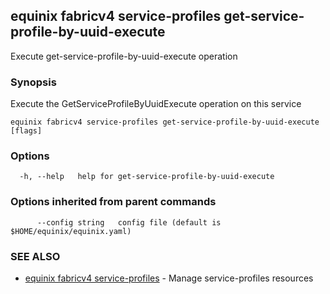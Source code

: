 ## equinix fabricv4 service-profiles get-service-profile-by-uuid-execute

Execute get-service-profile-by-uuid-execute operation

### Synopsis

Execute the GetServiceProfileByUuidExecute operation on this service

```
equinix fabricv4 service-profiles get-service-profile-by-uuid-execute [flags]
```

### Options

```
  -h, --help   help for get-service-profile-by-uuid-execute
```

### Options inherited from parent commands

```
      --config string   config file (default is $HOME/equinix/equinix.yaml)
```

### SEE ALSO

* [equinix fabricv4 service-profiles](equinix_fabricv4_service-profiles.md)	 - Manage service-profiles resources

